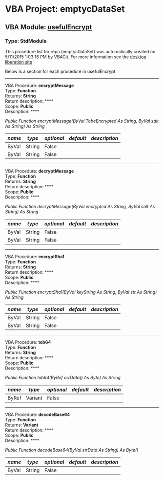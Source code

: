 # VBA Project: **emptycDataSet**
## VBA Module: **[usefulEncrypt](/libraries/usefulEncrypt.vba "source is here")**
### Type: StdModule  

This procedure list for repo (emptycDataSet) was automatically created on 5/11/2015 1:03:16 PM by VBAGit.
For more information see the [desktop liberation site](http://ramblings.mcpher.com/Home/excelquirks/drivesdk/gettinggithubready "desktop liberation")

Below is a section for each procedure in usefulEncrypt

---
VBA Procedure: **encryptMessage**  
Type: **Function**  
Returns: **String**  
Return description: ****  
Scope: **Public**  
Description: ****  

*Public Function encryptMessage(ByVal TobeEncrypted As String, ByVal salt As String) As String*  

*name*|*type*|*optional*|*default*|*description*
---|---|---|---|---
ByVal|String|False||
ByVal|String|False||


---
VBA Procedure: **decryptMessage**  
Type: **Function**  
Returns: **String**  
Return description: ****  
Scope: **Public**  
Description: ****  

*Public Function decryptMessage(ByVal encrypted As String, ByVal salt As String) As String*  

*name*|*type*|*optional*|*default*|*description*
---|---|---|---|---
ByVal|String|False||
ByVal|String|False||


---
VBA Procedure: **encryptSha1**  
Type: **Function**  
Returns: **String**  
Return description: ****  
Scope: **Public**  
Description: ****  

*Public Function encryptSha1(ByVal keyString As String, ByVal str As String) As String*  

*name*|*type*|*optional*|*default*|*description*
---|---|---|---|---
ByVal|String|False||
ByVal|String|False||


---
VBA Procedure: **tob64**  
Type: **Function**  
Returns: **String**  
Return description: ****  
Scope: **Public**  
Description: ****  

*Public Function tob64(ByRef arrData() As Byte) As String*  

*name*|*type*|*optional*|*default*|*description*
---|---|---|---|---
ByRef|Variant|False||


---
VBA Procedure: **decodeBase64**  
Type: **Function**  
Returns: **Variant**  
Return description: ****  
Scope: **Public**  
Description: ****  

*Public Function decodeBase64(ByVal strData As String) As Byte()*  

*name*|*type*|*optional*|*default*|*description*
---|---|---|---|---
ByVal|String|False||
